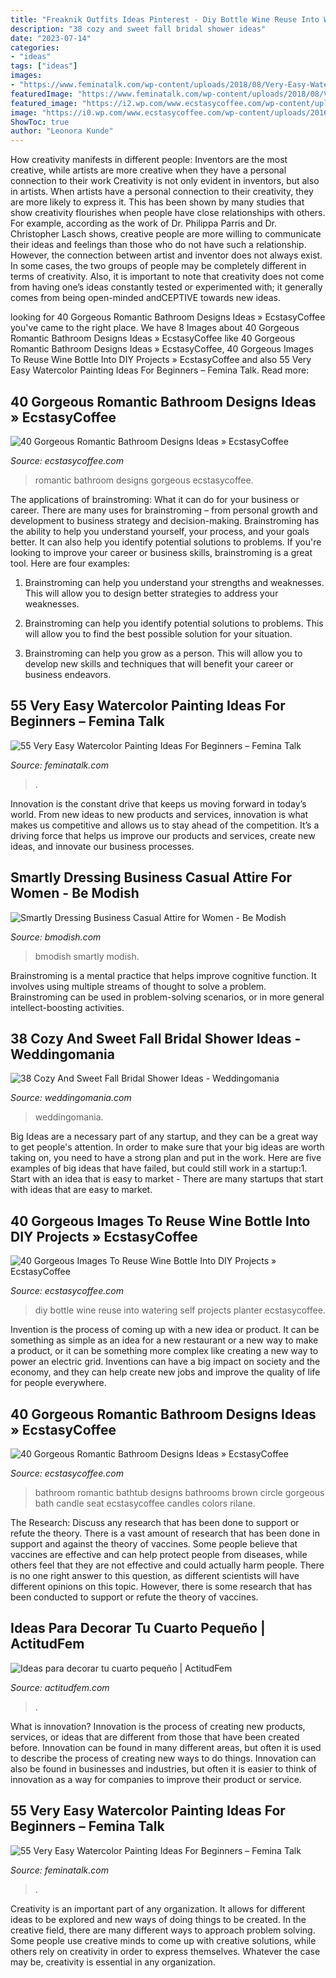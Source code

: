 ```yaml
---
title: "Freaknik Outfits Ideas Pinterest - Diy Bottle Wine Reuse Into Watering Self Projects Planter Ecstasycoffee"
description: "38 cozy and sweet fall bridal shower ideas"
date: "2023-07-14"
categories:
- "ideas"
tags: ["ideas"]
images:
- "https://www.feminatalk.com/wp-content/uploads/2018/08/Very-Easy-Watercolor-Painting-Ideas-for-beginners00012.jpg"
featuredImage: "https://www.feminatalk.com/wp-content/uploads/2018/08/Very-Easy-Watercolor-Painting-Ideas-for-beginners00008.jpg"
featured_image: "https://i2.wp.com/www.ecstasycoffee.com/wp-content/uploads/2016/10/Beautiful-Circle-Bathtub-with-Brown-Seat.jpg?resize=673%2C900"
image: "https://i0.wp.com/www.ecstasycoffee.com/wp-content/uploads/2016/10/Cool-DIY-Self-watering-Planter.jpg"
ShowToc: true
author: "Leonora Kunde"
---
```



How creativity manifests in different people: Inventors are the most creative, while artists are more creative when they have a personal connection to their work
Creativity is not only evident in inventors, but also in artists. When artists have a personal connection to their creativity, they are more likely to express it. This has been shown by many studies that show creativity flourishes when people have close relationships with others. For example, according as the work of Dr. Philippa Parris and Dr. Christopher Lasch shows, creative people are more willing to communicate their ideas and feelings than those who do not have such a relationship. 
However, the connection between artist and inventor does not always exist. In some cases, the two groups of people may be completely different in terms of creativity. Also, it is important to note that creativity does not come from having one’s ideas constantly tested or experimented with; it generally comes from being open-minded andCEPTIVE towards new ideas.

	

		
looking for 40 Gorgeous Romantic Bathroom Designs Ideas » EcstasyCoffee you've came to the right place. We have 8 Images about 40 Gorgeous Romantic Bathroom Designs Ideas » EcstasyCoffee like 40 Gorgeous Romantic Bathroom Designs Ideas » EcstasyCoffee, 40 Gorgeous Images To Reuse Wine Bottle Into DIY Projects » EcstasyCoffee and also 55 Very Easy Watercolor Painting Ideas For Beginners – Femina Talk. Read more:
		
    
## 40 Gorgeous Romantic Bathroom Designs Ideas » EcstasyCoffee

<img loading=lazy src="https://i1.wp.com/www.ecstasycoffee.com/wp-content/uploads/2016/10/romantic-bathroom.jpg?resize=599%2C976" onerror="this.onerror=null;this.src='https://tse1.mm.bing.net/th?id=OIP.kVDXDIg4c0mouuRsXv4wCgHaME&amp;pid=15.1';" alt="40 Gorgeous Romantic Bathroom Designs Ideas » EcstasyCoffee">

_Source: ecstasycoffee.com_

>romantic bathroom designs gorgeous ecstasycoffee. 

	

The applications of brainstroming: What it can do for your business or career.
There are many uses for brainstroming – from personal growth and development to business strategy and decision-making. Brainstroming has the ability to help you understand yourself, your process, and your goals better. It can also help you identify potential solutions to problems.
If you're looking to improve your career or business skills, brainstroming is a great tool. Here are four examples:

1) Brainstroming can help you understand your strengths and weaknesses. This will allow you to design better strategies to address your weaknesses.

2) Brainstroming can help you identify potential solutions to problems. This will allow you to find the best possible solution for your situation.

3) Brainstroming can help you grow as a person. This will allow you to develop new skills and techniques that will benefit your career or business endeavors.

    
## 55 Very Easy Watercolor Painting Ideas For Beginners – Femina Talk

<img loading=lazy src="https://www.feminatalk.com/wp-content/uploads/2018/08/Very-Easy-Watercolor-Painting-Ideas-for-beginners00012.jpg" onerror="this.onerror=null;this.src='https://tse1.mm.bing.net/th?id=OIP.xVZTKcQQwhbMDw9A0d1K6gHaKe&amp;pid=15.1';" alt="55 Very Easy Watercolor Painting Ideas For Beginners – Femina Talk">

_Source: feminatalk.com_

>. 

	

Innovation is the constant drive that keeps us moving forward in today’s world. From new ideas to new products and services, innovation is what makes us competitive and allows us to stay ahead of the competition. It’s a driving force that helps us improve our products and services, create new ideas, and innovate our business processes.

    
## Smartly Dressing Business Casual Attire For Women - Be Modish

<img loading=lazy src="http://bmodish.com/wp-content/uploads/2014/05/stripe-shirt-business-casual-bmodish.jpg" onerror="this.onerror=null;this.src='https://tse2.mm.bing.net/th?id=OIP.uSM04jNKm5dadWY0_HB22AHaK3&amp;pid=15.1';" alt="Smartly Dressing Business Casual Attire for Women - Be Modish">

_Source: bmodish.com_

>bmodish smartly modish. 

	

Brainstroming is a mental practice that helps improve cognitive function. It involves using multiple streams of thought to solve a problem. Brainstroming can be used in problem-solving scenarios, or in more general intellect-boosting activities.

    
## 38 Cozy And Sweet Fall Bridal Shower Ideas - Weddingomania

<img loading=lazy src="https://i.weddingomania.com/cozy-and-sweet-fall-bridal-shower-ideas-38.jpg" onerror="this.onerror=null;this.src='https://tse2.mm.bing.net/th?id=OIP.MkznZMWb63mrYkD_Dwx95gHaKY&amp;pid=15.1';" alt="38 Cozy And Sweet Fall Bridal Shower Ideas - Weddingomania">

_Source: weddingomania.com_

>weddingomania. 

	

Big Ideas are a necessary part of any startup, and they can be a great way to get people's attention. In order to make sure that your big ideas are worth taking on, you need to have a strong plan and put in the work. Here are five examples of big ideas that have failed, but could still work in a startup:1. Start with an idea that is easy to market - There are many startups that start with ideas that are easy to market.

    
## 40 Gorgeous Images To Reuse Wine Bottle Into DIY Projects » EcstasyCoffee

<img loading=lazy src="https://i0.wp.com/www.ecstasycoffee.com/wp-content/uploads/2016/10/Cool-DIY-Self-watering-Planter.jpg" onerror="this.onerror=null;this.src='https://tse1.mm.bing.net/th?id=OIP.pQTl-CuYn9nP5-yEWGb2pAHaKE&amp;pid=15.1';" alt="40 Gorgeous Images To Reuse Wine Bottle Into DIY Projects » EcstasyCoffee">

_Source: ecstasycoffee.com_

>diy bottle wine reuse into watering self projects planter ecstasycoffee. 

	

Invention is the process of coming up with a new idea or product. It can be something as simple as an idea for a new restaurant or a new way to make a product, or it can be something more complex like creating a new way to power an electric grid. Inventions can have a big impact on society and the economy, and they can help create new jobs and improve the quality of life for people everywhere.

    
## 40 Gorgeous Romantic Bathroom Designs Ideas » EcstasyCoffee

<img loading=lazy src="https://i2.wp.com/www.ecstasycoffee.com/wp-content/uploads/2016/10/Beautiful-Circle-Bathtub-with-Brown-Seat.jpg?resize=673%2C900" onerror="this.onerror=null;this.src='https://tse2.mm.bing.net/th?id=OIP.Pjlrg1Mk-c90_UL5xVT0vwHaJ5&amp;pid=15.1';" alt="40 Gorgeous Romantic Bathroom Designs Ideas » EcstasyCoffee">

_Source: ecstasycoffee.com_

>bathroom romantic bathtub designs bathrooms brown circle gorgeous bath candle seat ecstasycoffee candles colors rilane. 

	

The Research: Discuss any research that has been done to support or refute the theory.
There is a vast amount of research that has been done in support and against the theory of vaccines. Some people believe that vaccines are effective and can help protect people from diseases, while others feel that they are not effective and could actually harm people. There is no one right answer to this question, as different scientists will have different opinions on this topic. However, there is some research that has been conducted to support or refute the theory of vaccines.

    
## Ideas Para Decorar Tu Cuarto Pequeño | ActitudFem

<img loading=lazy src="https://cdn2.actitudfem.com/media/files/ideas-para-decorar-tu-cuarto-pequeno_0.jpg" onerror="this.onerror=null;this.src='https://tse4.mm.bing.net/th?id=OIP.IiTTc-l2Ovpakiz8VNzIZQHaFj&amp;pid=15.1';" alt="Ideas para decorar tu cuarto pequeño | ActitudFem">

_Source: actitudfem.com_

>. 

	

What is innovation?
Innovation is the process of creating new products, services, or ideas that are different from those that have been created before. Innovation can be found in many different areas, but often it is used to describe the process of creating new ways to do things. Innovation can also be found in businesses and industries, but often it is easier to think of innovation as a way for companies to improve their product or service.

    
## 55 Very Easy Watercolor Painting Ideas For Beginners – Femina Talk

<img loading=lazy src="https://www.feminatalk.com/wp-content/uploads/2018/08/Very-Easy-Watercolor-Painting-Ideas-for-beginners00008.jpg" onerror="this.onerror=null;this.src='https://tse1.mm.bing.net/th?id=OIP.AH5tUitEWk5hzo9oxVb3bAHaJL&amp;pid=15.1';" alt="55 Very Easy Watercolor Painting Ideas For Beginners – Femina Talk">

_Source: feminatalk.com_

>. 

	

Creativity is an important part of any organization. It allows for different ideas to be explored and new ways of doing things to be created. In the creative field, there are many different ways to approach problem solving. Some people use creative minds to come up with creative solutions, while others rely on creativity in order to express themselves. Whatever the case may be, creativity is essential in any organization.

